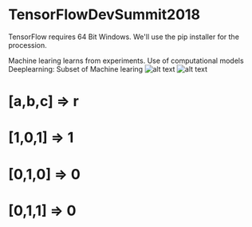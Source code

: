 # TensorFlowDevSummit2018
TensorFlow requires 64 Bit Windows. We'll use the pip installer for the procession.

Machine learing learns from experiments. Use of computational models
Deeplearning: Subset of Machine learing
![alt text](https://i.imgur.com/mZdJLdg.png)
![alt text](https://cdn-images-1.medium.com/max/899/1*9Eu_-DDMZ_bP_t94_MMEYA.png)
# [a,b,c] => r

# [1,0,1] => 1
# [0,1,0] => 0
# [0,1,1] => 0
